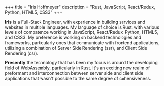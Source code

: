 +++
title = "Iris Hoffmeyer"
description = "Rust, JavaScript, React/Redux, Python, HTML5, CSS3"
+++

**Iris** is a Full-Stack Engineer, with experience in building services and websites in multiple languages. My language of choice is Rust, with various levels of compatence working in JavaScript, React/Redux, Python, HTML5, and CSS3. My preference is working on backend technologies and frameworks, particularly ones that communicate with frontend applications, utilizing a combination of Server Side Rendering (ssr), and Client Side Rendering (csr).

**Presently** the technology that has been my focus is around the developing field of WebAssembly, particularly in Rust. It's an exciting new realm of preformant and interconnection between server side and client side applications that wasn't possible to the same degree of cohensiveness.

